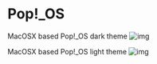 # Pop!_OS 
MacOSX based Pop!_OS dark theme
![img](https://github.com/abcve/pop_os/blob/master/pop-dark.png)

MacOSX based Pop!_OS light theme
![img](https://github.com/abcve/pop_os/blob/master/pop-light.png)
